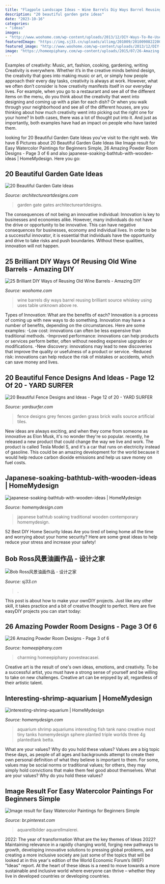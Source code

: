 ```yaml
---
title: "Flagpole Landscape Ideas ~ Wine Barrels Diy Ways Barrel Reusing Brilliant Source Whiskey Using Uses Table Unknown Above Re"
description: "20 beautiful garden gate ideas"
date: "2023-10-16"
categories:
- "ideas"
images:
- "http://www.woohome.com/wp-content/uploads/2013/12/DIY-Ways-To-Re-Use-Wine-Barrels-17-2.jpg"
featuredImage: "https://img.sj33.cn/uploads/allimg/201009/20100908222002453.jpg"
featured_image: "http://www.woohome.com/wp-content/uploads/2013/12/DIY-Ways-To-Re-Use-Wine-Barrels-17-2.jpg"
image: "https://homeepiphany.com/wp-content/uploads/2015/07/26-Amazing-Powder-Room-Designs-10-706x1024.jpg"
---
```



Examples of creativity: Music, art, fashion, cooking, gardening, writing
Creativity is everywhere. Whether it’s in the creative minds behind design, the creativity that goes into making music or art, or simply how people approach their every day tasks, creativity is always at work. However, what we often don’t consider is how creativity manifests itself in our everyday lives. For example, when you go to a restaurant and see all of the different items on the menu, do you think about the creativity that went into designing and coming up with a plan for each dish? Or when you walk through your neighborhood and see all of the different houses, are you thinking about how much creativity went into picking out the right one for your home? In both cases, there was a lot of thought put into it. And just as importantly, both examples have had an impact on people who have tasted them.

	

		
looking for 20 Beautiful Garden Gate Ideas you've visit to the right web. We have 8 Pictures about 20 Beautiful Garden Gate Ideas like Image result for Easy Watercolor Paintings for Beginners Simple, 26 Amazing Powder Room Designs - Page 3 of 6 and also japanese-soaking-bathtub-with-wooden-ideas | HomeMydesign. Here you go:
		
    
## 20 Beautiful Garden Gate Ideas

<img loading=lazy src="https://www.architectureartdesigns.com/wp-content/uploads/2013/03/Gates-ArchitectureArtDesigns-6.jpg" onerror="this.onerror=null;this.src='https://tse3.mm.bing.net/th?id=OIP.SGeevEAtPGw3-zs_8P6foQAAAA&amp;pid=15.1';" alt="20 Beautiful Garden Gate Ideas">

_Source: architectureartdesigns.com_

>garden gate gates architectureartdesigns. 

	

The consequences of not being an innovative individual:
Innovation is key to businesses and economies alike. However, many individuals do not have the drive or opportunity to be innovative. This can have negative consequences for businesses, economy and individual lives. In order to be a successful innovator, it is essential that individuals have the opportunity and drive to take risks and push boundaries. Without these qualities, innovation will not happen.

    
## 25 Brilliant DIY Ways Of Reusing Old Wine Barrels - Amazing DIY

<img loading=lazy src="http://www.woohome.com/wp-content/uploads/2013/12/DIY-Ways-To-Re-Use-Wine-Barrels-17-2.jpg" onerror="this.onerror=null;this.src='https://tse2.mm.bing.net/th?id=OIP.6XwPg63DxlD0lkRxx5iwwwHaJ4&amp;pid=15.1';" alt="25 Brilliant DIY Ways of Reusing Old Wine Barrels - Amazing DIY">

_Source: woohome.com_

>wine barrels diy ways barrel reusing brilliant source whiskey using uses table unknown above re. 

	

Types of Innovation: What are the benefits of each?
Innovation is a process of coming up with new ways to do something. Innovation may have a number of benefits, depending on the circumstances. Here are some examples: 
-Low cost: innovations can often be less expensive than traditional methods.
-Improved performance: innovations can help products or services perform better, often without needing expensive upgrades or modifications.
-New discovery: innovations may lead to new discoveries that improve the quality or usefulness of a product or service.
-Reduced risk: innovations can help reduce the risk of mistakes or accidents, which can save money and lives.

    
## 20 Beautiful Fence Designs And Ideas - Page 12 Of 20 - YARD SURFER

<img loading=lazy src="http://yardsurfer.com/wp-content/uploads/2017/01/Fence-Designs-and-Ideas-12.jpg" onerror="this.onerror=null;this.src='https://tse2.mm.bing.net/th?id=OIP.tL3XiDAy2V2AW6QBwtH5UQHaKh&amp;pid=15.1';" alt="20 Beautiful Fence Designs and Ideas - Page 12 of 20 - YARD SURFER">

_Source: yardsurfer.com_

>fence designs grey fences garden grass brick walls source artificial tiles. 

	

New ideas are always exciting, and when they come from someone as innovative as Elon Musk, it's no wonder they're so popular. recently, he released a new product that could change the way we live and work. The product is called Tesla Model S, and it's a car that runs on electricity instead of gasoline. This could be an amazing development for the world because it would help reduce carbon dioxide emissions and help us save money on fuel costs.

    
## Japanese-soaking-bathtub-with-wooden-ideas | HomeMydesign

<img loading=lazy src="https://homemydesign.com/wp-content/uploads/2013/01/japanese-soaking-bathtub-with-wooden-ideas.jpg" onerror="this.onerror=null;this.src='https://tse4.mm.bing.net/th?id=OIP.cTxdqoXv6IrZDPX8GQEkhwHaK9&amp;pid=15.1';" alt="japanese-soaking-bathtub-with-wooden-ideas | HomeMydesign">

_Source: homemydesign.com_

>japanese bathtub soaking traditional wooden contemporary homemydesign. 

	

52 Best DIY Home Security Ideas
Are you tired of being home all the time and worrying about your home security? Here are some great ideas to help reduce your stress and increase your safety!

    
## Bob Ross风景油画作品 - 设计之家

<img loading=lazy src="https://img.sj33.cn/uploads/allimg/201009/20100908222002453.jpg" onerror="this.onerror=null;this.src='https://tse4.mm.bing.net/th?id=OIP.bVhfFtXv_c3yWwWGVAa8lwHaFj&amp;pid=15.1';" alt="Bob Ross风景油画作品 - 设计之家">

_Source: sj33.cn_

>. 

	

This post is about how to make your ownDIY projects. Just like any other skill, it takes practice and a bit of creative thought to perfect. Here are five easyDIY projects you can start today: 

    
## 26 Amazing Powder Room Designs - Page 3 Of 6

<img loading=lazy src="https://homeepiphany.com/wp-content/uploads/2015/07/26-Amazing-Powder-Room-Designs-10-706x1024.jpg" onerror="this.onerror=null;this.src='https://tse1.mm.bing.net/th?id=OIP.inx7p7Whgc2uKrLTVVYxOgHaKv&amp;pid=15.1';" alt="26 Amazing Powder Room Designs - Page 3 of 6">

_Source: homeepiphany.com_

>charming homeepiphany povesteacasei. 

	

Creative art is the result of one's own ideas, emotions, and creativity. To be a successful artist, you must have a strong sense of yourself and be willing to take on new challenges. Creative art can be enjoyed by all, regardless of their artistic talent.

    
## Interesting-shrimp-aquarium | HomeMydesign

<img loading=lazy src="https://homemydesign.com/wp-content/uploads/2015/10/interesting-shrimp-aquarium.jpg" onerror="this.onerror=null;this.src='https://tse4.mm.bing.net/th?id=OIP.bpXkdjUS1aumoiVuwvoShwHaLG&amp;pid=15.1';" alt="interesting-shrimp-aquarium | HomeMydesign">

_Source: homemydesign.com_

>aquarium shrimp aquariums interesting fish tank nano creative most tiny tanks homemydesign sphere planted triple worlds three 4g plantedtank betta. 

	

What are your values? Why do you hold these values?
Values are a big topic these days, as people of all ages and backgrounds attempt to create their own personal definition of what they believe is important to them. For some, values may be social norms or traditional values; for others, they may simply hold convictions that make them feel good about themselves. What are your values? Why do you hold these values?

    
## Image Result For Easy Watercolor Paintings For Beginners Simple

<img loading=lazy src="https://i.pinimg.com/736x/87/dc/e4/87dce479b0228adca66a92fbe0afd93c.jpg" onerror="this.onerror=null;this.src='https://tse4.mm.bing.net/th?id=OIP.T9ZFv6nEqzGFpHiIDnB_xgHaKF&amp;pid=15.1';" alt="Image result for Easy Watercolor Paintings for Beginners Simple">

_Source: br.pinterest.com_

>aquarellbilder aquarellmalerei. 

	

2022: The year of transformation
What are the key themes of Ideas 2022? Maintaining relevance in a rapidly changing world, forging new pathways to growth, developing innovative solutions to pressing global problems, and creating a more inclusive society are just some of the topics that will be looked at in this year's edition of the World Economic Forum’s (WEF) "Ideas" report. At the heart of these ideas is a need to move towards a more sustainable and inclusive world where everyone can thrive – whether they live in developed countries or developing countries.

